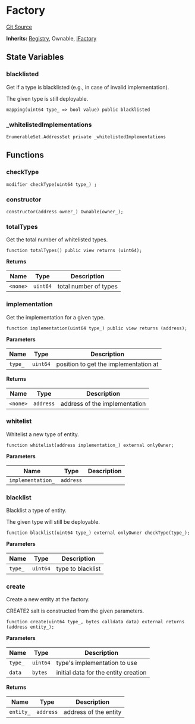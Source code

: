 # Factory
[Git Source](https://github.com/symbioticfi/core/blob/5ab692fe7f696ff6aee61a77fae37dc444e1c86e/src/contracts/common/Factory.sol)

**Inherits:**
[Registry](/Users/andreikorokhov/symbiotic/core/docs/autogen/src/src/contracts/common/Registry.sol/abstract.Registry.md), Ownable, [IFactory](/Users/andreikorokhov/symbiotic/core/docs/autogen/src/src/interfaces/common/IFactory.sol/interface.IFactory.md)


## State Variables
### blacklisted
Get if a type is blacklisted (e.g., in case of invalid implementation).

The given type is still deployable.


```solidity
mapping(uint64 type_ => bool value) public blacklisted
```


### _whitelistedImplementations

```solidity
EnumerableSet.AddressSet private _whitelistedImplementations
```


## Functions
### checkType


```solidity
modifier checkType(uint64 type_) ;
```

### constructor


```solidity
constructor(address owner_) Ownable(owner_);
```

### totalTypes

Get the total number of whitelisted types.


```solidity
function totalTypes() public view returns (uint64);
```
**Returns**

|Name|Type|Description|
|----|----|-----------|
|`<none>`|`uint64`|total number of types|


### implementation

Get the implementation for a given type.


```solidity
function implementation(uint64 type_) public view returns (address);
```
**Parameters**

|Name|Type|Description|
|----|----|-----------|
|`type_`|`uint64`|position to get the implementation at|

**Returns**

|Name|Type|Description|
|----|----|-----------|
|`<none>`|`address`|address of the implementation|


### whitelist

Whitelist a new type of entity.


```solidity
function whitelist(address implementation_) external onlyOwner;
```
**Parameters**

|Name|Type|Description|
|----|----|-----------|
|`implementation_`|`address`||


### blacklist

Blacklist a type of entity.

The given type will still be deployable.


```solidity
function blacklist(uint64 type_) external onlyOwner checkType(type_);
```
**Parameters**

|Name|Type|Description|
|----|----|-----------|
|`type_`|`uint64`|type to blacklist|


### create

Create a new entity at the factory.

CREATE2 salt is constructed from the given parameters.


```solidity
function create(uint64 type_, bytes calldata data) external returns (address entity_);
```
**Parameters**

|Name|Type|Description|
|----|----|-----------|
|`type_`|`uint64`|type's implementation to use|
|`data`|`bytes`|initial data for the entity creation|

**Returns**

|Name|Type|Description|
|----|----|-----------|
|`entity_`|`address`|address of the entity|


